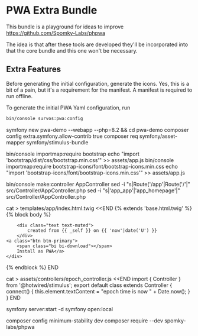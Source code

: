 # PWA Extra Bundle

This bundle is a playground for ideas to improve https://github.com/Spomky-Labs/phpwa

The idea is that after these tools are developed they'll be incorporated into that the core bundle and this one won't be necessary.  

## Extra Features

Before generating the initial configuration, generate the icons.  Yes, this is a bit of a pain, but it's a requirement for the manifest.  A manifest is required to run offline.



To generate the initial PWA Yaml configuration, run 

```bash
bin/console survos:pwa:config
```




symfony new pwa-demo --webapp --php=8.2 && cd pwa-demo
composer config extra.symfony.allow-contrib true
composer req symfony/asset-mapper symfony/stimulus-bundle

bin/console importmap:require bootstrap
echo "import 'bootstrap/dist/css/bootstrap.min.css'" >> assets/app.js
bin/console importmap:require bootstrap-icons/font/bootstrap-icons.min.css
echo "import 'bootstrap-icons/font/bootstrap-icons.min.css'" >> assets/app.js

bin/console make:controller AppController
sed -i "s|Route('/app'|Route('/'|" src/Controller/AppController.php
sed -i "s|'app_app'|'app_homepage'|" src/Controller/AppController.php

cat > templates/app/index.html.twig <<END
{% extends 'base.html.twig' %}
{% block body %}
<div class="container">
<span class="bi bi-clock h1"></span>
<div {{ stimulus_controller('epoch') }}></div>

        <div class="text text-muted">
            created from {{ _self }} on {{ 'now'|date('U') }}
        </div>
    <a class="btn btn-primary">
        <span class="bi bi-download"></span>
        Install as PWA</a>
    </div>
{% endblock %}
END

cat > assets/controllers/epoch_controller.js <<END
import { Controller } from '@hotwired/stimulus';
export default class extends Controller {
connect() {
this.element.textContent = "epoch time is now " +  Date.now();
}
}
END

symfony server:start -d
symfony open:local

composer config minimum-stability dev
composer require --dev spomky-labs/phpwa
